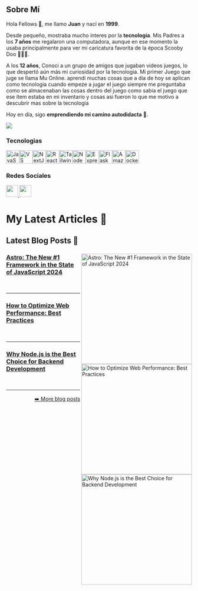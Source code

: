 ## Sobre Mí  

Hola Fellows 👋, me llamo **Juan** y nací en **1999**.  

Desde pequeño, mostraba mucho interes por la **tecnología**. Mis Padres a los **7 años** me regalaron una computadora, aunque en ese momento la usaba principalmente para ver mi caricatura favorita de la época Scooby Doo 🐶🔎😂.

A los **12 años**, Conoci a un grupo de amigos que jugaban videos juegos, lo que despertó aún más mi curiosidad por la tecnologia. Mi primer Juego que juge se llama Mu Online. aprendi muchas cosas que a dia de hoy se aplican como tecnologia cuando empeze a jugar el juego siempre me preguntaba como se almacenaban las cosas dentro del juego como sabia el juego que ese item estaba en mi inventario y cosas asi fueron lo que me motivo a descubrir mas sobre la tecnologia

Hoy en día, sigo **emprendiendo mi camino autodidacta** 🚀.



<a href="https://www.x.com/codegeekery" target="_blank" rel="noreferrer"><img
src="https://img.shields.io/twitter/follow/codegeekery?logo=twitter&style=for-the-badge&color=10b981&labelColor=1c1917"
/></a>

### Tecnologias


<p align="left">
<a href="https://developer.mozilla.org/en-US/docs/Web/JavaScript" target="_blank" rel="noreferrer"><img src="https://raw.githubusercontent.com/danielcranney/readme-generator/main/public/icons/skills/javascript-colored.svg" width="36" height="36" alt="JavaScript" /></a><a href="https://code.visualstudio.com/" target="_blank" rel="noreferrer"><img src="https://raw.githubusercontent.com/danielcranney/readme-generator/main/public/icons/skills/visualstudiocode.svg" width="36" height="36" alt="VS Code" /></a><a href="https://nextjs.org/docs" target="_blank" rel="noreferrer"><img src="https://raw.githubusercontent.com/danielcranney/readme-generator/main/public/icons/skills/nextjs-colored.svg" width="36" height="36" alt="NextJs" /></a><a href="https://reactjs.org/" target="_blank" rel="noreferrer"><img src="https://raw.githubusercontent.com/danielcranney/readme-generator/main/public/icons/skills/react-colored.svg" width="36" height="36" alt="React" /></a><a href="https://tailwindcss.com/" target="_blank" rel="noreferrer"><img src="https://raw.githubusercontent.com/danielcranney/readme-generator/main/public/icons/skills/tailwindcss-colored.svg" width="36" height="36" alt="TailwindCSS" /></a><a href="https://nodejs.org/en/" target="_blank" rel="noreferrer"><img src="https://raw.githubusercontent.com/danielcranney/readme-generator/main/public/icons/skills/nodejs-colored.svg" width="36" height="36" alt="NodeJS" /></a><a href="https://expressjs.com/" target="_blank" rel="noreferrer"><img src="https://raw.githubusercontent.com/danielcranney/readme-generator/main/public/icons/skills/express-colored.svg" width="36" height="36" alt="Express" /></a><a href="https://flask.palletsprojects.com/en/2.0.x/" target="_blank" rel="noreferrer"><img src="https://raw.githubusercontent.com/danielcranney/readme-generator/main/public/icons/skills/flask-colored.svg" width="36" height="36" alt="Flask" /></a><a href="https://aws.amazon.com" target="_blank" rel="noreferrer"><img src="https://raw.githubusercontent.com/danielcranney/readme-generator/main/public/icons/skills/aws-colored.svg" width="36" height="36" alt="Amazon Web Services" /></a><a href="https://www.docker.com/" target="_blank" rel="noreferrer"><img src="https://raw.githubusercontent.com/danielcranney/readme-generator/main/public/icons/skills/docker-colored.svg" width="36" height="36" alt="Docker" /></a>
</p>


### Redes Sociales

<p align="left"> <a href="https://www.github.com/codegeekery" target="_blank" rel="noreferrer"> <picture> <source media="(prefers-color-scheme: dark)" srcset="https://raw.githubusercontent.com/danielcranney/readme-generator/main/public/icons/socials/github-dark.svg" /> <source media="(prefers-color-scheme: light)" srcset="https://raw.githubusercontent.com/danielcranney/readme-generator/main/public/icons/socials/github.svg" /> <img src="https://raw.githubusercontent.com/danielcranney/readme-generator/main/public/icons/socials/github.svg" width="32" height="32" /> </picture> </a> <a href="https://www.x.com/codegeekery" target="_blank" rel="noreferrer"> <picture> <source media="(prefers-color-scheme: dark)" srcset="https://raw.githubusercontent.com/danielcranney/readme-generator/main/public/icons/socials/twitter-dark.svg" /> <source media="(prefers-color-scheme: light)" srcset="https://raw.githubusercontent.com/danielcranney/readme-generator/main/public/icons/socials/twitter.svg" /> <img src="https://raw.githubusercontent.com/danielcranney/readme-generator/main/public/icons/socials/twitter.svg" width="32" height="32" /> </picture> </a></p>



# My Latest Articles 📝
<!-- ARTICLES:START -->
## Latest Blog Posts 📝

<div align="left">
  <a href="https://www.codegeekery.com/posts/astro-the-new-1-framework-in-the-state-of-javascript-2024">
    <img src="https://cdn.sanity.io/images/dtnjj5n5/production/c9a94c50bfcd8bfc018a542910ad625f83acff52-1200x900.jpg" width="300" alt="Astro: The New #1 Framework in the State of JavaScript 2024" align="right" />
  </a>
  <div>
    <h3>
      <a href="https://www.codegeekery.com/posts/astro-the-new-1-framework-in-the-state-of-javascript-2024">
        Astro: The New #1 Framework in the State of JavaScript 2024
      </a>
    </h3>
  </div>
</div>

<br/>

---


<div align="left">
  <a href="https://www.codegeekery.com/posts/how-to-optimize-web-performance-best-practices">
    <img src="https://cdn.sanity.io/images/dtnjj5n5/production/376b8dd0eadba615a22d7025aae8addf86d982c1-770x400.jpg" width="300" alt="How to Optimize Web Performance: Best Practices" align="right" />
  </a>
  <div>
    <h3>
      <a href="https://www.codegeekery.com/posts/how-to-optimize-web-performance-best-practices">
        How to Optimize Web Performance: Best Practices
      </a>
    </h3>
  </div>
</div>

<br/>

---


<div align="left">
  <a href="https://www.codegeekery.com/posts/why-node-js-is-the-best-choice-for-backend-development">
    <img src="https://cdn.sanity.io/images/dtnjj5n5/production/a63e457f35c96800144d15a915e35dd9674f360f-1024x1024.webp" width="300" alt="Why Node.js is the Best Choice for Backend Development" align="right" />
  </a>
  <div>
    <h3>
      <a href="https://www.codegeekery.com/posts/why-node-js-is-the-best-choice-for-backend-development">
        Why Node.js is the Best Choice for Backend Development
      </a>
    </h3>
  </div>
</div>

<br/>

---


<div align="right">
<a href="https://www.codegeekery.com/blog">➡️ More blog posts</a>
</div>
<!-- ARTICLES:END -->